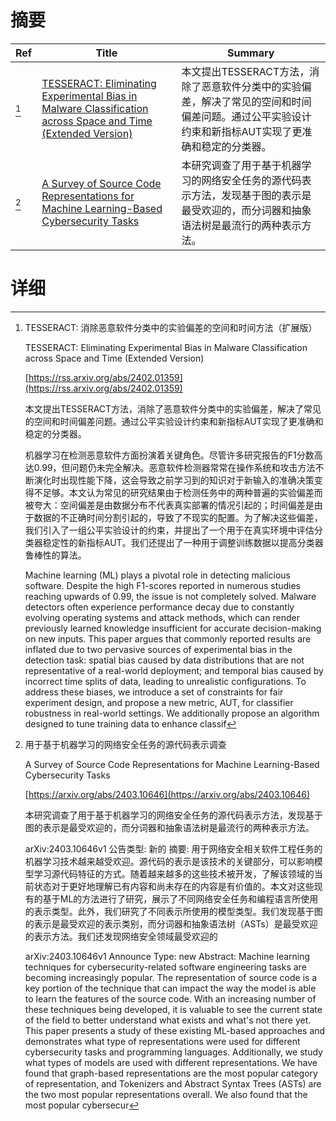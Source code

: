 # 摘要

| Ref | Title | Summary |
| --- | --- | --- |
| [^1] | [TESSERACT: Eliminating Experimental Bias in Malware Classification across Space and Time (Extended Version)](https://rss.arxiv.org/abs/2402.01359) | 本文提出TESSERACT方法，消除了恶意软件分类中的实验偏差，解决了常见的空间和时间偏差问题。通过公平实验设计约束和新指标AUT实现了更准确和稳定的分类器。 |
| [^2] | [A Survey of Source Code Representations for Machine Learning-Based Cybersecurity Tasks](https://arxiv.org/abs/2403.10646) | 本研究调查了用于基于机器学习的网络安全任务的源代码表示方法，发现基于图的表示是最受欢迎的，而分词器和抽象语法树是最流行的两种表示方法。 |

# 详细

[^1]: TESSERACT: 消除恶意软件分类中的实验偏差的空间和时间方法（扩展版）

    TESSERACT: Eliminating Experimental Bias in Malware Classification across Space and Time (Extended Version)

    [https://rss.arxiv.org/abs/2402.01359](https://rss.arxiv.org/abs/2402.01359)

    本文提出TESSERACT方法，消除了恶意软件分类中的实验偏差，解决了常见的空间和时间偏差问题。通过公平实验设计约束和新指标AUT实现了更准确和稳定的分类器。

    

    机器学习在检测恶意软件方面扮演着关键角色。尽管许多研究报告的F1分数高达0.99，但问题仍未完全解决。恶意软件检测器常常在操作系统和攻击方法不断演化时出现性能下降，这会导致之前学习到的知识对于新输入的准确决策变得不足够。本文认为常见的研究结果由于检测任务中的两种普遍的实验偏差而被夸大：空间偏差是由数据分布不代表真实部署的情况引起的；时间偏差是由于数据的不正确时间分割引起的，导致了不现实的配置。为了解决这些偏差，我们引入了一组公平实验设计的约束，并提出了一个用于在真实环境中评估分类器稳定性的新指标AUT。我们还提出了一种用于调整训练数据以提高分类器鲁棒性的算法。

    Machine learning (ML) plays a pivotal role in detecting malicious software. Despite the high F1-scores reported in numerous studies reaching upwards of 0.99, the issue is not completely solved. Malware detectors often experience performance decay due to constantly evolving operating systems and attack methods, which can render previously learned knowledge insufficient for accurate decision-making on new inputs. This paper argues that commonly reported results are inflated due to two pervasive sources of experimental bias in the detection task: spatial bias caused by data distributions that are not representative of a real-world deployment; and temporal bias caused by incorrect time splits of data, leading to unrealistic configurations. To address these biases, we introduce a set of constraints for fair experiment design, and propose a new metric, AUT, for classifier robustness in real-world settings. We additionally propose an algorithm designed to tune training data to enhance classif
    
[^2]: 用于基于机器学习的网络安全任务的源代码表示调查

    A Survey of Source Code Representations for Machine Learning-Based Cybersecurity Tasks

    [https://arxiv.org/abs/2403.10646](https://arxiv.org/abs/2403.10646)

    本研究调查了用于基于机器学习的网络安全任务的源代码表示方法，发现基于图的表示是最受欢迎的，而分词器和抽象语法树是最流行的两种表示方法。

    

    arXiv:2403.10646v1 公告类型: 新的 摘要: 用于网络安全相关软件工程任务的机器学习技术越来越受欢迎。源代码的表示是该技术的关键部分，可以影响模型学习源代码特征的方式。随着越来越多的这些技术被开发，了解该领域的当前状态对于更好地理解已有内容和尚未存在的内容是有价值的。本文对这些现有的基于ML的方法进行了研究，展示了不同网络安全任务和编程语言所使用的表示类型。此外，我们研究了不同表示所使用的模型类型。我们发现基于图的表示是最受欢迎的表示类别，而分词器和抽象语法树（ASTs）是最受欢迎的表示方法。我们还发现网络安全领域最受欢迎的

    arXiv:2403.10646v1 Announce Type: new  Abstract: Machine learning techniques for cybersecurity-related software engineering tasks are becoming increasingly popular. The representation of source code is a key portion of the technique that can impact the way the model is able to learn the features of the source code. With an increasing number of these techniques being developed, it is valuable to see the current state of the field to better understand what exists and what's not there yet. This paper presents a study of these existing ML-based approaches and demonstrates what type of representations were used for different cybersecurity tasks and programming languages. Additionally, we study what types of models are used with different representations. We have found that graph-based representations are the most popular category of representation, and Tokenizers and Abstract Syntax Trees (ASTs) are the two most popular representations overall. We also found that the most popular cybersecur
    

